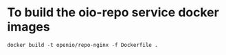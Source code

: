# To build the oio-repo service docker images

    docker build -t openio/repo-nginx -f Dockerfile .
